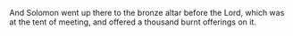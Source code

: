 And Solomon went up there to the bronze altar before the Lord, which was at the tent of meeting, and offered a thousand burnt offerings on it.
